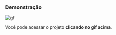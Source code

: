
### Demonstração
![gf](https://user-images.githubusercontent.com/72776221/173926204-ffefe680-9571-4d52-b814-9f2fe1a8010c.gif)

Você pode acessar o projeto **clicando no gif acima**.

